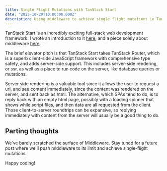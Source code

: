 ```yaml
---
title: Single Flight Mutations with TanStack Start
date: "2025-10-20T10:00:00.000Z"
description: Using middleware to achieve single flight mutations in TanStack Start
---
```


TanStack Start is an incredibly exciting full-stack web development framework. I wrote an introduction to it [here](https://frontendmasters.com/blog/introducing-tanstack-start/), and a piece solely about middleware [here](https://todo.com).

The brief elevator pitch is that TanStack Start takes TanStack Router, which is a superb client-side JavaScript framework with comprehensive type safety, and adds server-side support. This includes server-side rendering, or ssr, as well as a place to run code on the server, like database queries or mutations.

Server side rendering is a valuable tool since it allows the user to request a url, and see content immediately, since the content was rendered on the server, and sent back as html. The alternative, which SPAs tend to do, is to reply back with an empty html page, possibly with a loading spinner that shows while script files, and then data are all requested from the client. Those client-to-server roundtrips can be expansive, so replying immediately with content from the server will usually be a good thing to do.

## Parting thoughts

We've barely scratched the surface of Middleware. Stay tuned for a future post where we'll push middleware to its limit and achieve single-flight mutations.

Happy coding!
